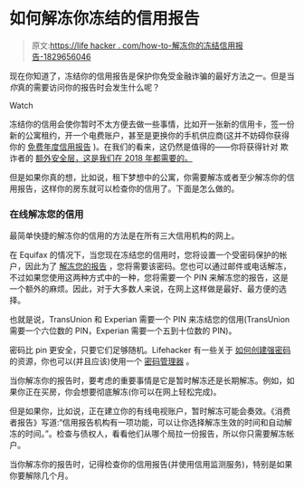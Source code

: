 # 如何解冻你冻结的信用报告

> 原文:[https://life hacker . com/how-to-解冻你的冻结信用报告-1829656046](https://lifehacker.com/how-to-thaw-your-frozen-credit-reports-1829656046)

现在你知道了，冻结你的信用报告是保护你免受金融诈骗的最好方法之一。但是当*你*真的需要访问你的报告时会发生什么呢？

Watch

冻结你的信用会使你暂时不太方便去做一些事情，比如开一张新的信用卡，签一份新的公寓租约，开一个电费账户，甚至是更换你的手机供应商(这并不妨碍你获得你的 [免费年度信用报告](https://www.consumer.ftc.gov/articles/0497-credit-freeze-faqs) )。在我们的看来，这仍然是值得的——你将获得针对 欺诈者的 [额外安全层，这是我们在 2018 年都需要的。](https://twocents.lifehacker.com/set-up-your-financial-accounts-like-youre-going-to-be-h-1829620384#_ga=2.238046534.772605105.1538589208-594046802.1524762060)

但是如果你真的想，比如说，租下梦想中的公寓，你需要解冻或者至少解冻你的信用报告，这样你的房东就可以检查你的信用了。下面是怎么做的。

### 在线解冻您的信用

最简单快捷的解冻你的信用的方法是在所有三大信用机构的网上。

在 Equifax 的情况下，当您现在冻结您的信用时，您将设置一个受密码保护的帐户，因此为了 [解冻您的报告](https://help.equifax.com/s/article/How-do-I-place-temporarily-lift-or-permanently-remove-a-security-freeze) ，您将需要该密码。您也可以通过邮件或电话解冻，不过如果您使用这两种方式中的一种，您将需要一个 PIN 来解冻您的报告，这是一个额外的麻烦。因此，对于大多数人来说，在网上这样做是最好、最方便的选择。

也就是说，TransUnion 和 Experian 需要一个 PIN 来冻结您的信用(TransUnion 需要一个六位数的 PIN，Experian 需要一个五到十位数的 PIN)。

密码比 pin 更安全，只要它们足够随机。Lifehacker 有一些关于 [如何创建](https://lifehacker.com/how-to-create-a-strong-password-1797681069)[强密码](https://lifehacker.com/how-to-create-secure-passwords-that-arent-impossible-to-1825048324) 的资源，你也可以(并且应该)使用一个 [密码管理器](https://lifehacker.com/what-to-put-in-your-password-manager-1822118327) 。

当你解冻你的报告时，要考虑的重要事情是它是暂时解冻还是长期解冻。例如，如果你正在买房，你会想要彻底解冻(你可以在网上轻松完成)。

但是如果你，比如说，正在建立你的有线电视账户，暂时解冻可能会奏效。《消费者报告》写道:“信用报告机构有一项功能，可以让你选择解冻生效的时间和自动解冻的时间。”。检查与债权人，看看他们从哪个局拉一份报告，所以你只需要解冻帐户。

当你解冻你的报告时，记得检查你的信用报告(并使用信用监测服务)，特别是如果你要解除几个月。